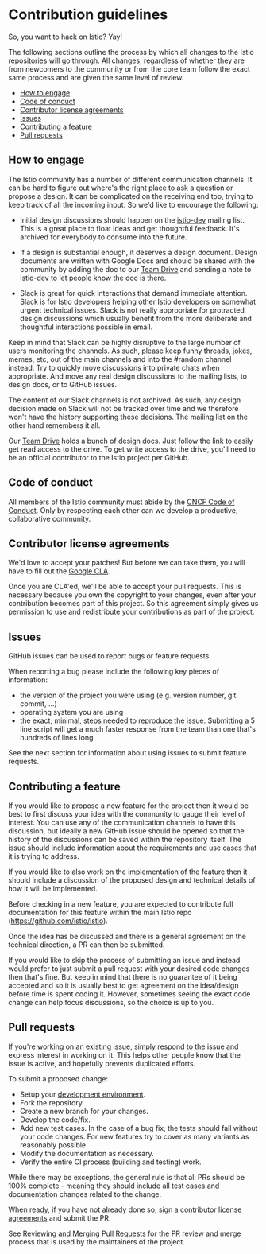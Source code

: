 # Contribution guidelines

So, you want to hack on Istio? Yay!

The following sections outline the process by which all changes to the Istio
repositories will go through.  All changes, regardless of whether they are from
newcomers to the community or from the core team follow the exact
same process and are given the same level of review.

- [How to engage](#how-to-engage)
- [Code of conduct](#code-of-conduct)
- [Contributor license agreements](#contributor-license-agreements)
- [Issues](#issues)
- [Contributing a feature](#contributing-a-feature)
- [Pull requests](#pull-requests)

## How to engage

The Istio community has a number of different communication channels. It can be hard to figure out
where's the right place to ask a question or propose a design. It can be complicated on the receiving end too,
trying to keep track of all the incoming input. So we'd like to encourage the following:

- Initial design discussions should happen on the [istio-dev](https://groups.google.com/forum/#!forum/istio-dev) mailing list. This is a great
place to float ideas and get thoughtful feedback. It's archived for everybody to consume into the future.

- If a design is substantial enough, it deserves a design document. Design documents are written with Google Docs and
should be shared with the community by adding the doc to our [Team Drive](https://drive.google.com/corp/drive/u/0/folders/0AIS5p3eW9BCtUk9PVA)
and sending a note to istio-dev to let people know the doc is there.

- Slack is great for quick interactions that demand immediate attention. Slack is for Istio developers
helping other Istio developers on somewhat urgent technical issues. Slack is not really appropriate for
protracted design discussions which usually benefit from the more deliberate and thoughtful interactions
possible in email.

Keep in mind that Slack can be highly disruptive to the large number of users monitoring the channels. As such,
please keep funny threads, jokes, memes, etc, out of the main channels and into the #random channel instead. Try to quickly
move discussions into private chats when appropriate. And move any real design discussions to the mailing lists,
to design docs, or to GitHub issues.

The content of our Slack channels is not archived. As such, any design decision made on Slack will
not be tracked over time and we therefore won't have the history supporting these decisions. The mailing list
on the other hand remembers it all.

Our [Team Drive](https://drive.google.com/corp/drive/u/0/folders/0AIS5p3eW9BCtUk9PVA) holds a bunch of design
docs. Just follow the link to easily get read access to the drive. To get write access to the drive, you'll need
to be an official contributor to the Istio project per GitHub.

## Code of conduct

All members of the Istio community must abide by the
[CNCF Code of Conduct](https://github.com/cncf/foundation/blob/master/code-of-conduct.md).
Only by respecting each other can we develop a productive, collaborative community.

## Contributor license agreements

We'd love to accept your patches! But before we can take them, you will have
to fill out the [Google CLA](https://cla.developers.google.com).

Once you are CLA'ed, we'll be able to accept your pull requests. This is
necessary because you own the copyright to your changes, even after your
contribution becomes part of this project. So this agreement simply gives us
permission to use and redistribute your contributions as part of the project.

## Issues

GitHub issues can be used to report bugs or feature requests.

When reporting a bug please include the following key pieces of information:
- the version of the project you were using (e.g. version number,
  git commit, ...)
- operating system you are using
- the exact, minimal, steps needed to reproduce the issue.
  Submitting a 5 line script will get a much faster response from the team
  than one that's hundreds of lines long.

See the next section for information about using issues to submit
feature requests.

## Contributing a feature

If you would like to propose a new feature for the project then it would be
best to first discuss your idea with the community to gauge their level of
interest. You can use any of the communication channels to have this
discussion, but ideally a new GitHub issue should be opened so that the
history of the discussions can be saved within the repository itself.
The issue should include information about the requirements and
use cases that it is trying to address.

If you would like to also work on the implementation of the feature then
it should include a discussion of the proposed design and technical details
of how it will be implemented.

Before checking in a new feature, you are expected to contribute full
documentation for this feature within the main Istio repo (https://github.com/istio/istio).

Once the idea has be discussed and there is a general agreement on the
technical direction, a PR can then be submitted.

If you would like to skip the process of submitting an issue and
instead would prefer to just submit a pull request with your desired
code changes then that's fine. But keep in mind that there is no guarantee
of it being accepted and so it is usually best to get agreement on the
idea/design before time is spent coding it. However, sometimes seeing the
exact code change can help focus discussions, so the choice is up to you.

## Pull requests

If you're working on an existing issue, simply respond to the issue and express
interest in working on it. This helps other people know that the issue is
active, and hopefully prevents duplicated efforts.

To submit a proposed change:
- Setup your [development environment](devel/README.md).
- Fork the repository.
- Create a new branch for your changes.
- Develop the code/fix.
- Add new test cases. In the case of a bug fix, the tests should fail
  without your code changes. For new features try to cover as many
  variants as reasonably possible.
- Modify the documentation as necessary.
- Verify the entire CI process (building and testing) work.

While there may be exceptions, the general rule is that all PRs should
be 100% complete - meaning they should include all test cases and documentation
changes related to the change.

When ready, if you have not already done so, sign a
[contributor license agreements](#contributor-license-agreements) and submit 
the PR.

See [Reviewing and Merging Pull Requests](REVIEWING.md) for the PR review and
merge process that is used by the maintainers of the project.
